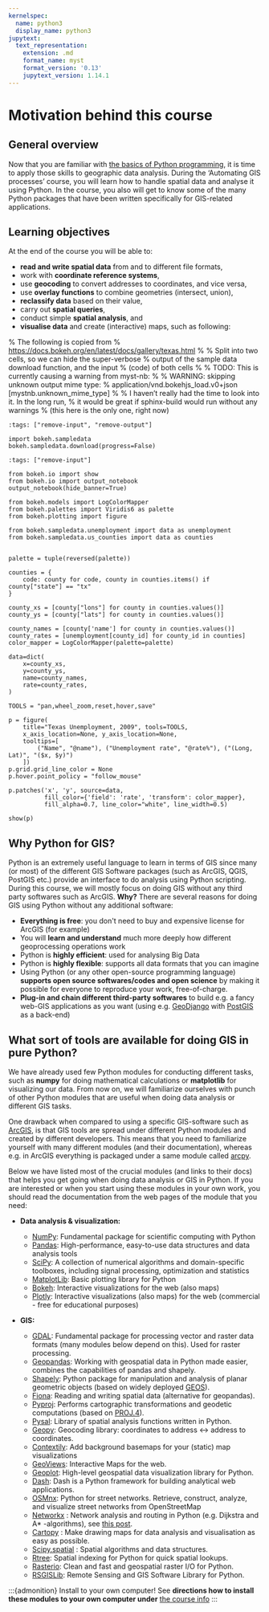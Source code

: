 ```yaml
---
kernelspec:
  name: python3
  display_name: python3
jupytext:
  text_representation:
    extension: .md 
    format_name: myst
    format_version: '0.13'
    jupytext_version: 1.14.1
---
```


# Motivation behind this course

## General overview

Now that you are familiar with [the basics of Python
programming](https://geopython.readthedocs.io/), it is time to apply those
skills to geographic data analysis. During the ‘Automating GIS processes’
course, you will learn how to handle spatial data and analyse it using Python.
In the course, you also will get to know some of the many Python packages that
have been written specifically for GIS-related applications.


## Learning objectives

At the end of the course you will be able to:

- **read and write spatial data** from and to different file formats,
- work with **coordinate reference systems**,
- use **geocoding** to convert addresses to coordinates, and vice versa,
- use **overlay functions** to combine geometries (intersect, union),
- **reclassify data** based on their value,
- carry out **spatial queries**,
- conduct simple **spatial analysis**, and
- **visualise data** and create (interactive) maps, such as following:



% The following is copied from 
% https://docs.bokeh.org/en/latest/docs/gallery/texas.html
%
% Split into two cells, so we can hide the super-verbose
% output of the sample data download function, and the input
% (code) of both cells
%
% TODO: This is currently causing a warning from myst-nb:
%
% WARNING: skipping unknown output mime type: 
% application/vnd.bokehjs_load.v0+json [mystnb.unknown_mime_type]
%
% I haven’t really had the time to look into it. In the long run,
% it would be great if sphinx-build would run without any warnings
% (this here is the only one, right now)


```{code-cell}
:tags: ["remove-input", "remove-output"]

import bokeh.sampledata
bokeh.sampledata.download(progress=False)
```

```{code-cell}
:tags: ["remove-input"]

from bokeh.io import show
from bokeh.io import output_notebook
output_notebook(hide_banner=True)

from bokeh.models import LogColorMapper
from bokeh.palettes import Viridis6 as palette
from bokeh.plotting import figure

from bokeh.sampledata.unemployment import data as unemployment
from bokeh.sampledata.us_counties import data as counties


palette = tuple(reversed(palette))

counties = {
    code: county for code, county in counties.items() if county["state"] == "tx"
}

county_xs = [county["lons"] for county in counties.values()]
county_ys = [county["lats"] for county in counties.values()]

county_names = [county['name'] for county in counties.values()]
county_rates = [unemployment[county_id] for county_id in counties]
color_mapper = LogColorMapper(palette=palette)

data=dict(
    x=county_xs,
    y=county_ys,
    name=county_names,
    rate=county_rates,
)

TOOLS = "pan,wheel_zoom,reset,hover,save"

p = figure(
    title="Texas Unemployment, 2009", tools=TOOLS,
    x_axis_location=None, y_axis_location=None,
    tooltips=[
        ("Name", "@name"), ("Unemployment rate", "@rate%"), ("(Long, Lat)", "($x, $y)")
    ])
p.grid.grid_line_color = None
p.hover.point_policy = "follow_mouse"

p.patches('x', 'y', source=data,
          fill_color={'field': 'rate', 'transform': color_mapper},
          fill_alpha=0.7, line_color="white", line_width=0.5)

show(p)
```



<!-- CONTINUE UPDATING FROM HERE -->

## Why Python for GIS?

Python is an extremely useful language to learn in terms of GIS since many
(or most) of the different GIS Software packages (such as ArcGIS, QGIS,
PostGIS etc.) provide an interface to do analysis using Python
scripting. During this course, we will mostly focus on doing GIS without
any third party softwares such as ArcGIS. **Why?** There are several
reasons for doing GIS using Python without any additional software:

- **Everything is free**: you don't need to buy and expensive license
  for ArcGIS (for example)
- You will **learn and understand** much more deeply how different
  geoprocessing operations work
- Python is **highly efficient**: used for analysing Big Data
- Python is **highly flexible**: supports all data formats that you can
  imagine
- Using Python (or any other open-source programming language)
  **supports open source softwares/codes and open science** by making
  it possible for everyone to reproduce your work, free-of-charge.
- **Plug-in and chain different third-party softwares** to build e.g. a
  fancy web-GIS applications as you want (using e.g.
  [GeoDjango](https://docs.djangoproject.com/en/1.8/ref/contrib/gis/)
  with [PostGIS](http://postgis.net/) as a back-end)

## What sort of tools are available for doing GIS in pure Python?

We have already used few Python modules for conducting different tasks,
such as **numpy** for doing mathematical calculations or **matplotlib**
for visualizing our data. From now on, we will familiarize ourselves
with punch of other Python modules that are useful when doing data
analysis or different GIS tasks.

One drawback when compared to using a specific GIS-software such as
[ArcGIS](http://arcgis.com/), is that GIS tools are spread under different Python modules and
created by different developers. This means that you need to familiarize
yourself with many different modules (and their documentation), whereas
e.g. in ArcGIS everything is packaged under a same module called
[arcpy](http://desktop.arcgis.com/en/arcmap/10.3/analyze/arcpy/what-is-arcpy-.htm).

Below we have listed most of the crucial modules (and links to their
docs) that helps you get going when doing data analysis or GIS in
Python. If you are interested or when you start using these modules in
your own work, you should read the documentation from the web pages of
the module that you need:

- **Data analysis & visualization:**

  - [NumPy](http://www.numpy.org/): Fundamental package for
    scientific computing with Python
  - [Pandas](http://pandas.pydata.org/): High-performance,
    easy-to-use data structures and data analysis tools
  - [SciPy](http://www.scipy.org/about.html): A collection of
    numerical algorithms and domain-specific toolboxes, including
    signal processing, optimization and statistics
  - [MatplotLib](http://matplotlib.org/): Basic plotting library
    for Python
  - [Bokeh](http://bokeh.pydata.org/en/latest/): Interactive
    visualizations for the web (also maps)
  - [Plotly](https://plot.ly/python/): Interactive
    visualizations (also maps) for the web (commercial - free for
    educational purposes)

- **GIS:**

  - [GDAL](http://www.gdal.org/): Fundamental package for
    processing vector and raster data formats (many modules below
    depend on this). Used for raster processing.
  - [Geopandas](http://geopandas.org/#description): Working with
    geospatial data in Python made easier, combines the capabilities
    of pandas and shapely.
  - [Shapely](http://toblerity.org/shapely/manual.html): Python
    package for manipulation and analysis of planar geometric objects
    (based on widely deployed
    [GEOS](https://trac.osgeo.org/geos/)).
  - [Fiona](https://pypi.python.org/pypi/Fiona): Reading and
    writing spatial data (alternative for geopandas).
  - [Pyproj](https://pypi.python.org/pypi/pyproj?): Performs
    cartographic transformations and geodetic computations (based on
    [PROJ.4](http://trac.osgeo.org/proj)).
  - [Pysal](https://pysal.readthedocs.org/en/latest/): Library
    of spatial analysis functions written in Python.
  - [Geopy](http://geopy.readthedocs.io/en/latest/): Geocoding
    library: coordinates to address \<-> address to coordinates.
  - [Contextily](https://github.com/darribas/contextily): Add background basemaps for your (static) map visualizations
  - [GeoViews](http://geo.holoviews.org/index.html): Interactive
    Maps for the web.
  - [Geoplot](https://github.com/ResidentMario/geoplot): High-level geospatial data visualization library for Python.
  - [Dash](https://plot.ly/products/dash/): Dash is a Python framework for building analytical web applications.
  - [OSMnx](https://github.com/gboeing/osmnx): Python for street networks. Retrieve, construct, analyze, and visualize street networks from OpenStreetMap
  - [Networkx](https://networkx.github.io/documentation/networkx-1.10/overview.html)
   : Network analysis and routing in Python (e.g. Dijkstra and A\*
    -algorithms), see [this
    post](http://gis.stackexchange.com/questions/65056/is-it-possible-to-route-shapefiles-using-python-and-without-arcgis-qgis-or-pgr).
  - [Cartopy](http://scitools.org.uk/cartopy/docs/latest/index.html)
   : Make drawing maps for data analysis and visualisation as easy
    as possible.
  - [Scipy.spatial](http://docs.scipy.org/doc/scipy/reference/spatial.html)
   : Spatial algorithms and data structures.
  - [Rtree](http://toblerity.org/rtree/): Spatial indexing for
    Python for quick spatial lookups.
  - [Rasterio](https://github.com/mapbox/rasterio): Clean and
    fast and geospatial raster I/O for Python.
  - [RSGISLib](http://www.rsgislib.org/index.html#python-documentation): Remote Sensing and GIS Software Library for Python.

:::{admonition} Install to your own computer!
See **directions how to install these modules to your own computer under** [the course info](Installing_Anacondas_GIS.html)
:::
